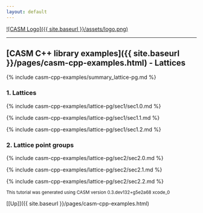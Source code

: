 ```yaml
---
layout: default
---
```


[![CASM Logo]({{ site.baseurl }}/assets/logo.png)](https://prisms-center.github.io/CASMcode_docs/)

***
## [CASM C++ library examples]({{ site.baseurl }}/pages/casm-cpp-examples.html) - Lattices

{% include casm-cpp-examples/summary_lattice-pg.md %}

### 1. Lattices

{% include casm-cpp-examples/lattice-pg/sec1/sec1.0.md %}

{% include casm-cpp-examples/lattice-pg/sec1/sec1.1.md %}

{% include casm-cpp-examples/lattice-pg/sec1/sec1.2.md %}


### 2. Lattice point groups

{% include casm-cpp-examples/lattice-pg/sec2/sec2.0.md %}

{% include casm-cpp-examples/lattice-pg/sec2/sec2.1.md %}

{% include casm-cpp-examples/lattice-pg/sec2/sec2.2.md %}




<small>This tutorial was generated using CASM version 0.3.dev132+g5e2a68 xcode_0</small>

[[Up]]({{ site.baseurl }}/pages/casm-cpp-examples.html)
